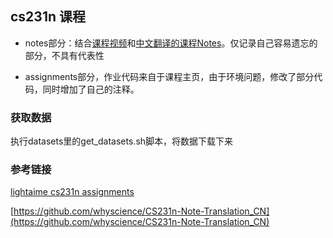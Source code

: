 ## cs231n 课程

* notes部分：结合[课程视频]()和[中文翻译的课程Notes](https://github.com/whyscience/CS231n-Note-Translation_CN)。仅记录自己容易遗忘的部分，不具有代表性

* assignments部分，作业代码来自于课程主页，由于环境问题，修改了部分代码，同时增加了自己的注释。

### 获取数据

执行datasets里的get_datasets.sh脚本，将数据下载下来


### 参考链接

[lightaime cs231n assignments](https://github.com/lightaime/cs231n)

[https://github.com/whyscience/CS231n-Note-Translation_CN](https://github.com/whyscience/CS231n-Note-Translation_CN)